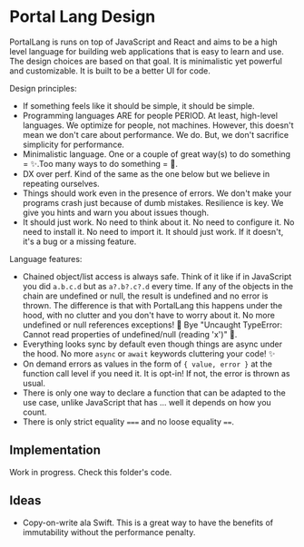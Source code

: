 # Portal Lang Design

PortalLang is runs on top of JavaScript and React and aims to be a high level language for building web applications that is easy to learn and use. The design choices are based on that goal. It is minimalistic yet powerful and customizable. It is built to be a better UI for code.

Design principles:

- If something feels like it should be simple, it should be simple.
- Programming languages ARE for people PERIOD. At least, high-level languages. We optimize for people, not machines. However, this doesn't mean we don't care about performance. We do. But, we don't sacrifice simplicity for performance.
- Minimalistic language. One or a couple of great way(s) to do something = ✨.Too many ways to do something = 🫠.
- DX over perf. Kind of the same as the one below but we believe in repeating ourselves.
- Things should work even in the presence of errors. We don't make your programs crash just because of dumb mistakes. Resilience is key. We give you hints and warn you about issues though.
- It should just work. No need to think about it. No need to configure it. No need to install it. No need to import it. It should just work. If it doesn't, it's a bug or a missing feature.

Language features:

- Chained object/list access is always safe. Think of it like if in JavaScript you did `a.b.c.d` but as `a?.b?.c?.d` every time. If any of the objects in the chain are undefined or null, the result is undefined and no error is thrown. The difference is that with PortalLang this happens under the hood, with no clutter and you don't have to worry about it. No more undefined or null references exceptions! 🎉 Bye "Uncaught TypeError: Cannot read properties of undefined/null (reading 'x')" 👋.
- Everything looks sync by default even though things are async under the hood. No more `async` or `await` keywords cluttering your code! ✨
- On demand errors as values in the form of `{ value, error }` at the function call level if you need it. It is opt-in! If not, the error is thrown as usual.
- There is only one way to declare a function that can be adapted to the use case, unlike JavaScript that has ... well it depends on how you count.
- There is only strict equality `===` and no loose equality `==`.

## Implementation

Work in progress. Check this folder's code.

## Ideas

- Copy-on-write ala Swift. This is a great way to have the benefits of immutability without the performance penalty.

